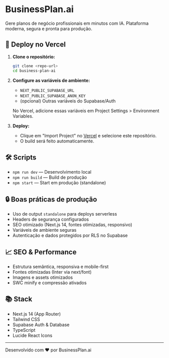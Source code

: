 # BusinessPlan.ai

Gere planos de negócio profissionais em minutos com IA. Plataforma moderna, segura e pronta para produção.

## 🚀 Deploy no Vercel

1. **Clone o repositório:**
   ```bash
   git clone <repo-url>
   cd business-plan-ai
   ```
2. **Configure as variáveis de ambiente:**
   - `NEXT_PUBLIC_SUPABASE_URL`
   - `NEXT_PUBLIC_SUPABASE_ANON_KEY`
   - (opcional) Outras variáveis do Supabase/Auth

   No Vercel, adicione essas variáveis em Project Settings > Environment Variables.

3. **Deploy:**
   - Clique em "Import Project" no [Vercel](https://vercel.com/import) e selecione este repositório.
   - O build será feito automaticamente.

## 🛠️ Scripts

- `npm run dev` — Desenvolvimento local
- `npm run build` — Build de produção
- `npm start` — Start em produção (standalone)

## 🔒 Boas práticas de produção
- Uso de output `standalone` para deploys serverless
- Headers de segurança configurados
- SEO otimizado (Next.js 14, fontes otimizadas, responsivo)
- Variáveis de ambiente seguras
- Autenticação e dados protegidos por RLS no Supabase

## 📈 SEO & Performance
- Estrutura semântica, responsiva e mobile-first
- Fontes otimizadas (Inter via next/font)
- Imagens e assets otimizados
- SWC minify e compressão ativados

## 📚 Stack
- Next.js 14 (App Router)
- Tailwind CSS
- Supabase Auth & Database
- TypeScript
- Lucide React Icons

---

Desenvolvido com ♥ por BusinessPlan.ai
